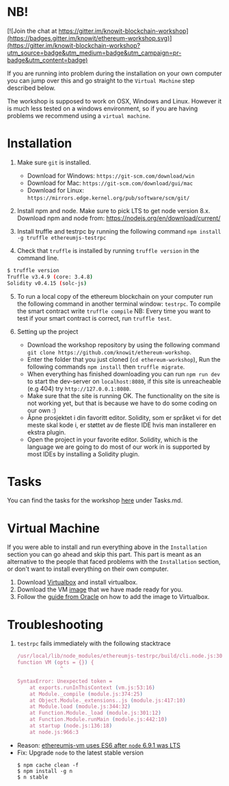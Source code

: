 # NB!

[![Join the chat at https://gitter.im/knowit-blockchain-workshop](https://badges.gitter.im/knowit/ethereum-workshop.svg)](https://gitter.im/knowit-blockchain-workshop?utm_source=badge&utm_medium=badge&utm_campaign=pr-badge&utm_content=badge)

If you are running into problem during the installation on your own computer you can jump over this and go straight to the `Virtual Machine` step described below.

The workshop is supposed to work on OSX, Windows and Linux. However it is much less tested on a windows environment, so if you are having problems we recommend using a `virtual machine`.

# Installation
1. Make sure `git` is installed. 
    * Download for Windows: `https://git-scm.com/download/win`
    * Download for Mac: `https://git-scm.com/download/gui/mac`
    * Download for Linux: `https://mirrors.edge.kernel.org/pub/software/scm/git/`

2. Install npm and node. Make sure to pick LTS to get node version 8.x. Download npm and node from: https://nodejs.org/en/download/current/

3. Install truffle and testrpc by running the following command `npm install -g truffle ethereumjs-testrpc`

4. Check that `truffle` is installed by running `truffle version` in the command line.

```bash
$ truffle version
Truffle v3.4.9 (core: 3.4.8)
Solidity v0.4.15 (solc-js)
```

5. To run a local copy of the ethereum blockchain on your computer run the following command in another terminal window: `testrpc`. To compile the smart contract write `truffle compile`
NB: Every time you want to test if your smart contract is correct, run `truffle test`.

6. Setting up the project
    * Download the workshop repository by using the following command `git clone https://github.com/knowit/ethereum-workshop`.
    * Enter the folder that you just cloned (`cd ethereum-workshop`), Run the following commands `npm install` then `truffle migrate`.
    * When everything has finished downloading you can run `npm run dev` to start the dev-server on `localhost:8080`, if this site is unreacheable (e.g 404) try `http://127.0.0.1:8080`.
    * Make sure that the site is running OK. The functionality on the site is not working yet, but that is because we have to do some coding on our own :)
    * Åpne prosjektet i din favoritt editor. Solidity, som er språket vi for det meste skal kode i, er støttet av de fleste IDE hvis man installerer en ekstra plugin.
    * Open the project in your favorite editor. Solidity, which is the language we are going to do most of our work in is supported by most IDEs by installing a Solidity plugin.

# Tasks
You can find the tasks for the workshop [here](https://github.com/knowit/ethereum-workshop/blob/master/Tasks.md) under Tasks.md.

# Virtual Machine

If you were able to install and run everything above in the `Installation` section you can go ahead and skip this part.
This part is meant as an alternative to the people that faced problems with the `Installation` section, or don't want to install everything on their own computer.

1. Download [Virtualbox](https://www.virtualbox.org/wiki/Downloads) and install virtualbox.
2. Download the VM [image](https://drive.google.com/file/d/0B7hH5Ns5xLvhNjhIUm5TQnRrZWs/view) that we have made ready for you.
3. Follow the [guide from Oracle](https://docs.oracle.com/cd/E26217_01/E26796/html/qs-import-vm.html) on how to add the image to Virtualbox.


# Troubleshooting

1. `testrpc` fails immediately with the following stacktrace
    ```javascript
    /usr/local/lib/node_modules/ethereumjs-testrpc/build/cli.node.js:30305
    function VM (opts = {}) {
                  ^

    SyntaxError: Unexpected token =
        at exports.runInThisContext (vm.js:53:16)
        at Module._compile (module.js:374:25)
        at Object.Module._extensions..js (module.js:417:10)
        at Module.load (module.js:344:32)
        at Function.Module._load (module.js:301:12)
        at Function.Module.runMain (module.js:442:10)
        at startup (node.js:136:18)
        at node.js:966:3
    ```

  * Reason: [ethereumjs-vm uses ES6 after `node` 6.9.1 was LTS](https://github.com/ethereumjs/testrpc/issues/216#issuecomment-264552034)
  * Fix: Upgrade `node` to the latest stable version
      ```shell
      $ npm cache clean -f
      $ npm install -g n
      $ n stable
      ```
